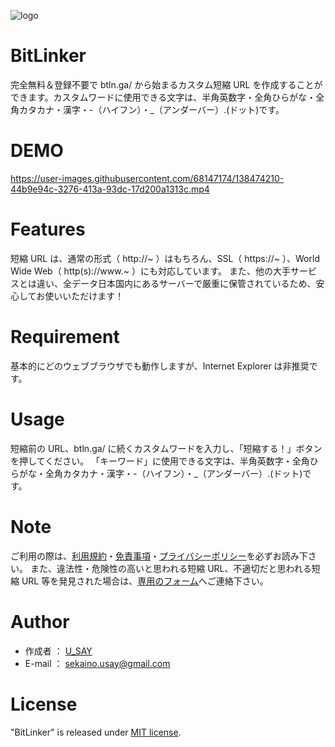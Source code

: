 ![logo](https://user-images.githubusercontent.com/68147174/138475675-3f00fcf3-adc7-4309-a7df-2a9f7dca9f2e.png)

# BitLinker

完全無料＆登録不要で btln.ga/ から始まるカスタム短縮 URL を作成することができます。カスタムワードに使用できる文字は、半角英数字・全角ひらがな・全角カタカナ・漢字・-（ハイフン）・\_（アンダーバー）.(ドット)です。

# DEMO

https://user-images.githubusercontent.com/68147174/138474210-44b9e94c-3276-413a-93dc-17d200a1313c.mp4

# Features

短縮 URL は、通常の形式（ http://~ ）はもちろん、SSL（ https://~ ）、World Wide Web（ http(s)://www.~ ）にも対応しています。
また、他の大手サービスとは違い、全データ日本国内にあるサーバーで厳重に保管されているため、安心してお使いいただけます！

# Requirement

基本的にどのウェブブラウザでも動作しますが、Internet Explorer は非推奨です。

# Usage

短縮前の URL、btln.ga/ に続くカスタムワードを入力し、「短縮する！」ボタンを押してください。
「キーワード」に使用できる文字は、半角英数字・全角ひらがな・全角カタカナ・漢字・-（ハイフン）・\_（アンダーバー）.(ドット)です。

# Note

ご利用の際は、[利用規約](https://bitlinker.usay05.com/terms.php)・[免責事項](https://bitlinker.usay05.com/disclaimer.php)・[プライバシーポリシー](https://bitlinker.usay05.com/privacy_policy.php)を必ずお読み下さい。
また、違法性・危険性の高いと思われる短縮 URL、不適切だと思われる短縮 URL 等を発見された場合は、[専用のフォーム](https://bitlinker.usay05.com/url_report.php)へご連絡下さい。

# Author

- 作成者 ： [U_SAY](https://www.usay05.com/)
- E-mail ： [sekaino.usay@gmail.com](mailto:sekaino.usay@gmail.com)

# License

"BitLinker" is released under [MIT license](https://en.wikipedia.org/wiki/MIT_License).
